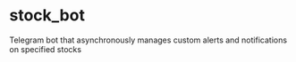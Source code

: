 # stock_bot
Telegram bot that asynchronously manages custom alerts and notifications on specified stocks
